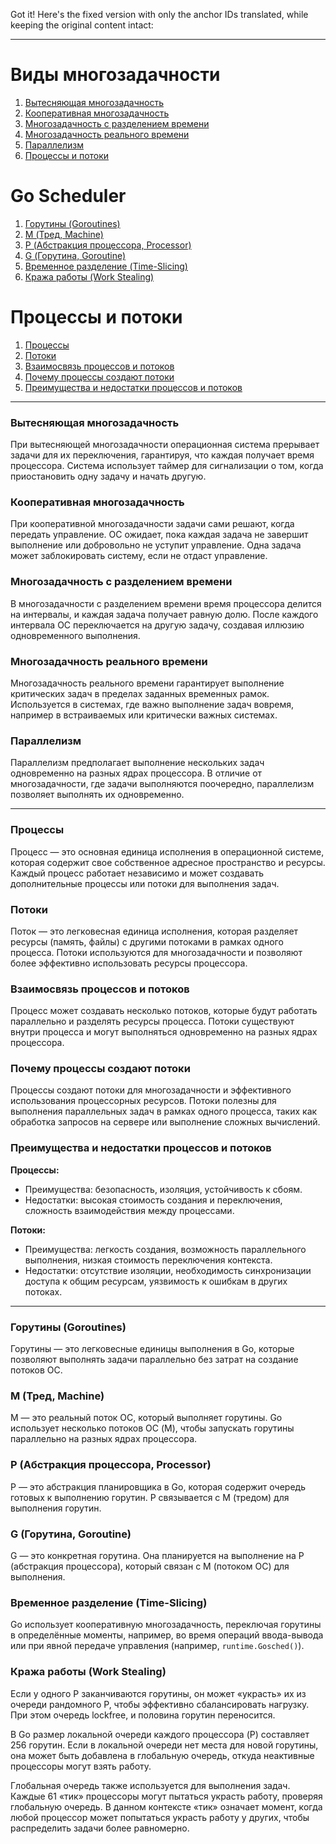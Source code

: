 Got it! Here's the fixed version with only the anchor IDs translated, while keeping the original content intact:

---

# Виды многозадачности

1. [Вытесняющая многозадачность](#preemptive-multitasking)
2. [Кооперативная многозадачность](#cooperative-multitasking)
3. [Многозадачность с разделением времени](#time-sharing-multitasking)
4. [Многозадачность реального времени](#real-time-multitasking)
5. [Параллелизм](#parallelism)
6. [Процессы и потоки](#processes-and-threads)

# Go Scheduler

1. [Горутины (Goroutines)](#goroutines)
2. [M (Тред, Machine)](#m-thread)
3. [P (Абстракция процессора, Processor)](#p-processor)
4. [G (Горутина, Goroutine)](#g-goroutine)
5. [Временное разделение (Time-Slicing)](#time-slicing)
6. [Кража работы (Work Stealing)](#work-stealing)

# Процессы и потоки

1. [Процессы](#processes)
2. [Потоки](#threads)
3. [Взаимосвязь процессов и потоков](#process-thread-relationship)
4. [Почему процессы создают потоки](#why-processes-create-threads)
5. [Преимущества и недостатки процессов и потоков](#pros-and-cons-of-processes-and-threads)

---

### Вытесняющая многозадачность <a id="preemptive-multitasking"></a>

При вытесняющей многозадачности операционная система прерывает задачи для их переключения, гарантируя, что каждая получает время процессора. Система использует таймер для сигнализации о том, когда приостановить одну задачу и начать другую.

### Кооперативная многозадачность <a id="cooperative-multitasking"></a>

При кооперативной многозадачности задачи сами решают, когда передать управление. ОС ожидает, пока каждая задача не завершит выполнение или добровольно не уступит управление. Одна задача может заблокировать систему, если не отдаст управление.

### Многозадачность с разделением времени <a id="time-sharing-multitasking"></a>

В многозадачности с разделением времени время процессора делится на интервалы, и каждая задача получает равную долю. После каждого интервала ОС переключается на другую задачу, создавая иллюзию одновременного выполнения.

### Многозадачность реального времени <a id="real-time-multitasking"></a>

Многозадачность реального времени гарантирует выполнение критических задач в пределах заданных временных рамок. Используется в системах, где важно выполнение задач вовремя, например в встраиваемых или критически важных системах.

### Параллелизм <a id="parallelism"></a>

Параллелизм предполагает выполнение нескольких задач одновременно на разных ядрах процессора. В отличие от многозадачности, где задачи выполняются поочередно, параллелизм позволяет выполнять их одновременно.

---

### Процессы <a id="processes"></a>

Процесс — это основная единица исполнения в операционной системе, которая содержит свое собственное адресное пространство и ресурсы. Каждый процесс работает независимо и может создавать дополнительные процессы или потоки для выполнения задач.

### Потоки <a id="threads"></a>

Поток — это легковесная единица исполнения, которая разделяет ресурсы (память, файлы) с другими потоками в рамках одного процесса. Потоки используются для многозадачности и позволяют более эффективно использовать ресурсы процессора.

### Взаимосвязь процессов и потоков <a id="process-thread-relationship"></a>

Процесс может создавать несколько потоков, которые будут работать параллельно и разделять ресурсы процесса. Потоки существуют внутри процесса и могут выполняться одновременно на разных ядрах процессора.

### Почему процессы создают потоки <a id="why-processes-create-threads"></a>

Процессы создают потоки для многозадачности и эффективного использования процессорных ресурсов. Потоки полезны для выполнения параллельных задач в рамках одного процесса, таких как обработка запросов на сервере или выполнение сложных вычислений.

### Преимущества и недостатки процессов и потоков <a id="pros-and-cons-of-processes-and-threads"></a>

**Процессы:**
- Преимущества: безопасность, изоляция, устойчивость к сбоям.
- Недостатки: высокая стоимость создания и переключения, сложность взаимодействия между процессами.

**Потоки:**
- Преимущества: легкость создания, возможность параллельного выполнения, низкая стоимость переключения контекста.
- Недостатки: отсутствие изоляции, необходимость синхронизации доступа к общим ресурсам, уязвимость к ошибкам в других потоках.

---

### Горутины (Goroutines) <a id="goroutines"></a>

Горутины — это легковесные единицы выполнения в Go, которые позволяют выполнять задачи параллельно без затрат на создание потоков ОС.

### M (Тред, Machine) <a id="m-thread"></a>

M — это реальный поток ОС, который выполняет горутины. Go использует несколько потоков ОС (M), чтобы запускать горутины параллельно на разных ядрах процессора.

### P (Абстракция процессора, Processor) <a id="p-processor"></a>

P — это абстракция планировщика в Go, которая содержит очередь готовых к выполнению горутин. P связывается с M (тредом) для выполнения горутин.

### G (Горутина, Goroutine) <a id="g-goroutine"></a>

G — это конкретная горутина. Она планируется на выполнение на P (абстракция процессора), который связан с M (потоком ОС) для выполнения.

### Временное разделение (Time-Slicing) <a id="time-slicing"></a>

Go использует кооперативную многозадачность, переключая горутины в определённые моменты, например, во время операций ввода-вывода или при явной передаче управления (например, `runtime.Gosched()`).

### Кража работы (Work Stealing) <a id="work-stealing"></a>

Если у одного P заканчиваются горутины, он может «украсть» их из очереди рандомного P, чтобы эффективно сбалансировать нагрузку. При этом очередь lockfree, и половина горутин переносится.

В Go размер локальной очереди каждого процессора (P) составляет 256 горутин. Если в локальной очереди нет места для новой горутины, она может быть добавлена в глобальную очередь, откуда неактивные процессоры могут взять работу.

Глобальная очередь также используется для выполнения задач. Каждые 61 «тик» процессоры могут пытаться украсть работу, проверяя глобальную очередь. В данном контексте «тик» означает момент, когда любой процессор может попытаться украсть работу у других, чтобы распределить задачи более равномерно.